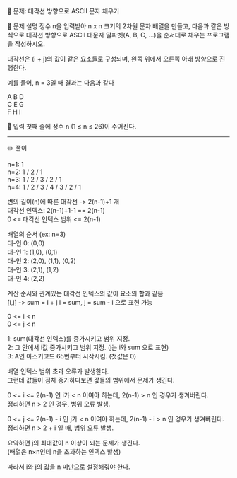 🧩 문제: 대각선 방향으로 ASCII 문자 채우기

📘 문제 설명
정수 n을 입력받아 n x n 크기의 2차원 문자 배열을 만들고,
다음과 같은 방식으로 대각선 방향으로 ASCII 대문자 알파벳(A, B, C, ...)을 순서대로 채우는 프로그램을 작성하시오.

대각선은 (i + j)의 값이 같은 요소들로 구성되며, 왼쪽 위에서 오른쪽 아래 방향으로 진행한다.

예를 들어, n = 3일 때 결과는 다음과 같다

A B D  
C E G  
F H I

🧾 입력
첫째 줄에 정수 n (1 ≤ n ≤ 26)이 주어진다.

---

✏️ 풀이

n=1: 1  
n=2: 1 / 2 / 1  
n=3: 1 / 2 / 3 / 2 / 1  
n=4: 1 / 2 / 3 / 4 / 3 / 2 / 1  

변의 길이(n)에 따른 대각선 -> 2(n-1)+1 개  
대각선 인덱스: 2(n-1)+1-1 == 2(n-1)  
0 <= 대각선 인덱스 범위 <= 2(n-1)  

배열의 순서 (ex: n=3)  
대-인 0: (0,0)  
대-인 1: (1,0), (0,1)  
대-인 2: (2,0), (1,1), (0,2)  
대-인 3: (2,1), (1,2)  
대-인 4: (2,2)  

계산 순서와 관계있는 대각선 인덱스의 값이 요소의 합과 같음  
[i,j] -> sum = i + j 
i = sum, j = sum - i 으로 표현 가능  

0 <= i < n  
0 <= j < n

1: sum(대각선 인덱스)를 증가시키고 범위 지정.  
2: 그 안에서 i값 증가시키고 범위 지정. (j는 i와 sum 으로 표현)  
3: A인 아스키코드 65번부터 시작시킴. (첫값은 0)  

배열 인덱스 범위 초과 오류가 발생한다.  
그런데 값들이 점차 증가하다보면 값들의 범위에서 문제가 생긴다.  

0 <= i <= 2(n-1) 인 i가 < n 이여야 하는데, 2(n-1) > n 인 경우가 생겨버린다.  
정리하면 n > 2 인 경우, 범위 오류 발생.  

0 <= j <= 2(n-1) - i 인 j가 < n 이여야 하는데, 2(n-1) - i > n 인 경우가 생겨버린다.  
정리하면 n > 2 + i 일 때, 범위 오류 발생.  

요약하면 j의 최대값이 n 이상이 되는 문제가 생긴다.  
(배열은 n×n인데 n을 초과하는 인덱스 발생)  

따라서 i와 j의 값을 n 미만으로 설정해줘야 한다.
